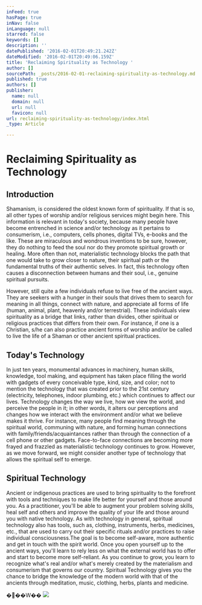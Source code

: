 ```yaml
---
inFeed: true
hasPage: true
inNav: false
inLanguage: null
starred: false
keywords: []
description: ''
datePublished: '2016-02-01T20:49:21.242Z'
dateModified: '2016-02-01T20:49:06.159Z'
title: 'Reclaiming Spirituality as Technology '
author: []
sourcePath: _posts/2016-02-01-reclaiming-spirituality-as-technology.md
published: true
authors: []
publisher:
  name: null
  domain: null
  url: null
  favicon: null
url: reclaiming-spirituality-as-technology/index.html
_type: Article

---
```

# Reclaiming Spirituality as Technology 

## Introduction

Shamanism, is considered the oldest known form of
spirituality. If that is so, all other types of worship and/or religious
services might begin here. This information is relevant in today's society,
because many people have become entrenched in science and/or technology as it
pertains to consumerism,
i.e., computers, cells phones, digital TVs, e-books and the like. These are
miraculous and wondrous inventions to be sure, however, they do nothing to feed
the soul nor do they promote spiritual growth or healing. More often than not,
materialistic technology blocks the path that one would take to grow closer to
nature, their spiritual path or the fundamental truths of their authentic
selves. In fact, this technology often causes a disconnection between humans
and their soul, i.e., genuine spiritual pursuits.

However, still quite a few individuals refuse to live free
of the ancient ways. They are seekers with a hunger in their souls that drives
them to search for meaning in all things, connect with nature, and appreciate
all forms of life (human, animal, plant, heavenly and/or terrestrial). These
individuals view spirituality as a bridge that links, rather than divides,
other spiritual or religious practices that differs from their own. For
instance, if one is a Christian, s/he can also practice ancient forms of
worship and/or be called to live the life of a Shaman or other ancient
spiritual practices.

## Today's Technology

In just ten years, monumental advances in machinery, human
skills, knowledge, tool making, and equipment has taken place filling the world
with gadgets of every conceivable type, kind, size, and color; not to mention
the technology that was created prior to the 21st century
(electricity, telephones, indoor plumbing, etc.) which continues to affect our
lives. Technology changes the way we live, how we view the world, and perceive
the people in it; in other words, it alters our perceptions and changes how we
interact with the environment and/or what we believe makes it thrive. For
instance, many people find meaning through the spiritual world, communing with
nature, and forming human connections with family/friends/acquaintances rather
than through the connection of a cell phone or other gadgets. Face-to-face
connections are becoming more frayed and frazzled as materialistic technology
continues to grow. However, as we move forward, we might consider another type
of technology that allows the spiritual self to emerge.

## Spiritual Technology 

Ancient or indigenous practices are used to bring
spirituality to the forefront with tools and techniques to make life better for
yourself and those around you. As a practitioner, you'll be able to augment
your problem solving skills, heal self and others and improve the quality of
your life and those around you with native technology. As with technology in
general, spiritual technology also has tools, such as, clothing, instruments,
herbs, medicines, etc., that are used to carry out their specific rituals
and/or practices to raise individual consciousness.The goal is to become self-aware, more authentic
and get in touch with the spirit world. Once you open yourself up to the
ancient ways, you'll learn to rely less on what the external world has to offer
and start to become more self-reliant. As you continue to grow, you learn to
recognize what's real and/or what's merely created by the materialism and
consumerism that governs our country. Spiritual Technology gives you the chance
to bridge the knowledge of the modern world with that of the ancients through
meditation, music, clothing, herbs, plants and medicine. 

���W��
![](https://the-grid-user-content.s3-us-west-2.amazonaws.com/e130213a-6d3a-47cf-88ba-fff23ed281a0.jpg)
